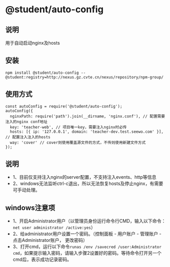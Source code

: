 # @student/auto-config

## 说明
用于自动启动nginx及hosts

## 安装
```
npm install @student/auto-config --@student:registry=http://nexus.gz.cvte.cn/nexus/repository/npm-group/
```

## 使用方式
```
const autoConfig = require('@student/auto-config');
autoConfig({
  nginxPath: require('path').join(__dirname, 'nginx.conf'), // 配置需要注入的nginx conf地址
  key: 'teacher-web', // 项目唯一key，需要注入nginx时必传
  hosts: [{ ip: '127.0.0.1', domain: 'teacher-dev.test.seewo.com' }], // 配置注入注入的hosts
  way: 'cover' // cover则使用覆盖源文件的方式，不传则使用新建文件方式
});
```

## 说明
* 1、目前仅支持注入nginx的server配置，不支持注入events、http等信息
* 2、windows无法监听ctrl-c退出，所以无法恢复hosts及停止nginx，有需要可手动处理。

## windows注意项
* 1、开启Administrator用户（以管理员身份运行命令行CMD，输入以下命令：`net user administrator /active:yes`）
* 2、给administrator用户设置一个密码。（控制面板 - 用户账户 - 管理账户 - 点击Administrator账户， 更改密码）
* 3、打开cmd，运行以下命令`runas /env /savecred /user:Administrator cmd`，如果提示输入密码，请输入步骤2设置好的密码。等待命令打开另一个cmd后，表示成功记录密码。

